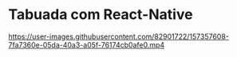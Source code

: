 # Tabuada com React-Native



https://user-images.githubusercontent.com/82901722/157357608-7fa7360e-05da-40a3-a05f-76174cb0afe0.mp4
